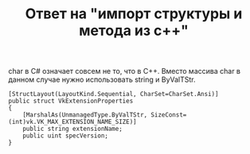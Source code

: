 ﻿---
title: "Ответ на \"импорт структуры и метода из c++\""
se.owner.user_id: 240512
se.owner.display_name: "MSDN.WhiteKnight"
se.owner.link: "https://ru.stackoverflow.com/users/240512/msdn-whiteknight"
se.answer_id: 874680
se.question_id: 874496
se.post_type: answer
se.is_accepted: True
---
<p>char в С# означает совсем не то, что в С++. Вместо массива char в данном случае нужно использовать string и ByValTStr. </p>

<pre><code>[StructLayout(LayoutKind.Sequential, CharSet=CharSet.Ansi)]
public struct VkExtensionProperties
{
    [MarshalAs(UnmanagedType.ByValTStr, SizeConst=(int)vk.VK_MAX_EXTENSION_NAME_SIZE)]
    public string extensionName;
    public uint specVersion;
}
</code></pre>
